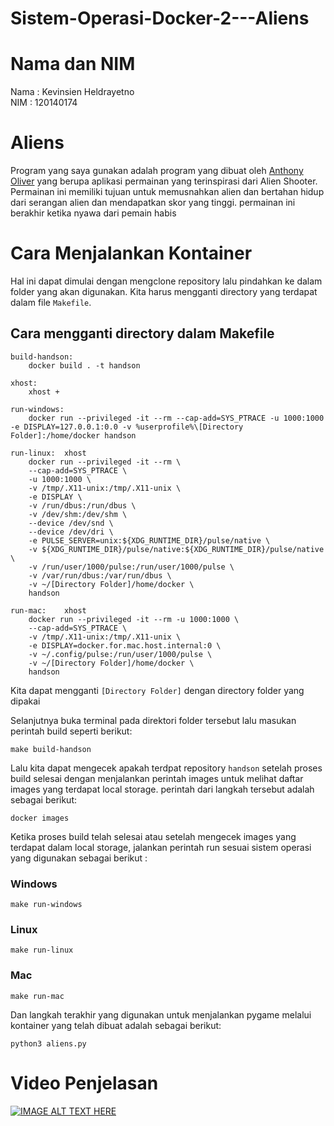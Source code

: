 # Sistem-Operasi-Docker-2---Aliens
# Nama dan NIM
Nama  : Kevinsien Heldrayetno <br />
NIM   : 120140174
# Aliens
Program yang saya gunakan adalah program yang dibuat oleh [Anthony Oliver](https://github.com/xamox) yang berupa aplikasi permainan yang terinspirasi dari Alien Shooter. Permainan ini memiliki tujuan untuk memusnahkan alien dan bertahan hidup dari serangan alien dan mendapatkan skor yang tinggi. permainan ini berakhir ketika nyawa dari pemain habis
# Cara Menjalankan Kontainer
Hal ini dapat dimulai dengan mengclone repository lalu pindahkan ke dalam folder yang akan digunakan. Kita harus mengganti directory yang terdapat dalam file `Makefile`.
## Cara mengganti directory dalam Makefile
```
build-handson:
	docker build . -t handson

xhost:
	xhost +	

run-windows:
	docker run --privileged -it --rm --cap-add=SYS_PTRACE -u 1000:1000 -e DISPLAY=127.0.0.1:0.0 -v %userprofile%\[Directory Folder]:/home/docker handson

run-linux:	xhost
	docker run --privileged -it --rm \
	--cap-add=SYS_PTRACE \
	-u 1000:1000 \
	-v /tmp/.X11-unix:/tmp/.X11-unix \
	-e DISPLAY \
	-v /run/dbus:/run/dbus \
	-v /dev/shm:/dev/shm \
	--device /dev/snd \
	--device /dev/dri \
	-e PULSE_SERVER=unix:${XDG_RUNTIME_DIR}/pulse/native \
	-v ${XDG_RUNTIME_DIR}/pulse/native:${XDG_RUNTIME_DIR}/pulse/native \
	-v /run/user/1000/pulse:/run/user/1000/pulse \
	-v /var/run/dbus:/var/run/dbus \
	-v ~/[Directory Folder]/home/docker \
	handson

run-mac:	xhost
	docker run --privileged -it --rm -u 1000:1000 \
	--cap-add=SYS_PTRACE \
	-v /tmp/.X11-unix:/tmp/.X11-unix \
	-e DISPLAY=docker.for.mac.host.internal:0 \
	-v ~/.config/pulse:/run/user/1000/pulse \
	-v ~/[Directory Folder]/home/docker \
	handson
```
Kita dapat mengganti `[Directory Folder]` dengan directory folder yang dipakai

Selanjutnya buka terminal pada direktori folder tersebut lalu masukan perintah build seperti berikut:
```
make build-handson
```

Lalu kita dapat mengecek apakah terdpat repository `handson` setelah proses build selesai dengan menjalankan perintah images untuk melihat daftar images yang terdapat local storage. perintah dari langkah tersebut adalah sebagai berikut:
```
docker images
```

Ketika proses build telah selesai atau setelah mengecek images yang terdapat dalam local storage, jalankan perintah run sesuai sistem operasi yang digunakan sebagai berikut :
### Windows
```
make run-windows
```
### Linux
```
make run-linux
```
### Mac
```
make run-mac
```

Dan langkah terakhir yang digunakan untuk menjalankan pygame melalui kontainer yang telah dibuat adalah sebagai berikut:
```
python3 aliens.py
```

# Video Penjelasan
[![IMAGE ALT TEXT HERE](https://img.youtube.com/vi/iQpaFnFqYJw/0.jpg)](https://www.youtube.com/watch?v=iQpaFnFqYJw)


